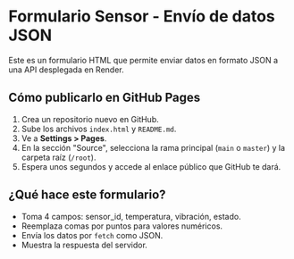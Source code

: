 
# Formulario Sensor - Envío de datos JSON

Este es un formulario HTML que permite enviar datos en formato JSON a una API desplegada en Render.

## Cómo publicarlo en GitHub Pages

1. Crea un repositorio nuevo en GitHub.
2. Sube los archivos `index.html` y `README.md`.
3. Ve a **Settings > Pages**.
4. En la sección "Source", selecciona la rama principal (`main` o `master`) y la carpeta raíz (`/root`).
5. Espera unos segundos y accede al enlace público que GitHub te dará.

## ¿Qué hace este formulario?

- Toma 4 campos: sensor_id, temperatura, vibración, estado.
- Reemplaza comas por puntos para valores numéricos.
- Envía los datos por `fetch` como JSON.
- Muestra la respuesta del servidor.
